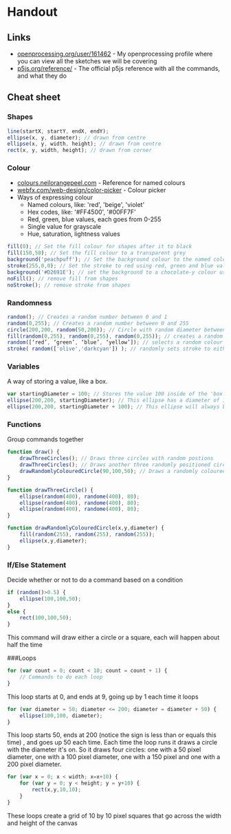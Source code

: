 # Handout

## Links

* [openprocessing.org/user/161462](https://www.openprocessing.org/user/161462/) - My openprocessing profile where you can view all the sketches we will be covering
* [p5js.org/reference/](http://p5js.org/reference/) - The official p5js reference with all the commands, and what they do 

## Cheat sheet

### Shapes

```javascript
line(startX, startY, endX, endY);
ellipse(x, y, diameter); // drawn from centre
ellipse(x, y, width, height); // drawn from centre
rect(x, y, width, height); // drawn from corner
```

### Colour

* [colours.neilorangepeel.com](http://colours.neilorangepeel.com/) - Reference for named colours
* [webfx.com/web-design/color-picker](https://www.webfx.com/web-design/color-picker/) - Colour picker
* Ways of expressing colour
  * Named colours, like: 'red', 'beige', 'violet'
  * Hex codes, like: '#FF4500', '#00FF7F'
  * Red, green, blue values, each goes from 0-255
  * Single value for grayscale
  * Hue, saturation, lightness values

```javascript
fill(0); // Set the fill colour for shapes after it to black
fill(150,50); // Set the fill colour to a transparent grey
background('peachpuff'); // Set the background colour to the named colour 'peachpuff'
stroke(255,0,0); // Set the stroke to red using red, green and blue values
background('#D2691E'); // set the background to a chocolate-y colour using a hex code
noFill(); // remove fill from shapes
noStroke(); // remove stroke from shapes
```





### Randomness

```javascript
random(); // Creates a random number between 0 and 1
random(0,255); // Creates a random number between 0 and 255
circle(200,200, random(50,200)); // Circle with random diameter between 50 and 200
fill(random(0,255), random(0,255), random(0,255)); // creates a random fill
random([‘red’, ‘green’, ‘blue’, ‘yellow’]); // selects a random colour from that list
stroke( random(['olive','darkcyan']) ); // randomly sets stroke to either olive or darkcyan
```

### Variables

A way of storing a value, like a box.

```javascript
var startingDiameter = 100; // Stores the value 100 inside of the 'box' startingDiameter
ellipse(200,200, startingDiameter); // This ellipse has a diameter of 100
ellipse(200,200, startingDiameter + 100); // This ellipse will always be 100 pixels biggers than the other one
```

### Functions

Group commands together

```javascript
function draw() {
    drawThreeCircles(); // Draws three circles with random postions
    drawThreeCircles(); // Draws another three randomly positioned circles
    drawRandomlyColouredCircle(90,100,50); // Draws a randomly coloured circle at position 90,100 with a diameter of 50 
}

function drawThreeCircle() {
    ellipse(random(400), randome(400), 80);
    ellipse(random(400), randome(400), 80);
    ellipse(random(400), randome(400), 80);
}

function drawRandomlyColouredCircle(x,y,diameter) {
    fill(random(255), random(255), random(255));
    ellipse(x,y,diameter);
}
```











### If/Else Statement

Decide whether or not to do a command based on a condition

```javascript
if (random()>0.5) {
    ellipse(100,100,50);
}
else {
    rect(100,100,50);
}
```

This command will draw either a circle or a square, each will happen about half the time

###Loops

```javascript
for (var count = 0; count < 10; count = count + 1) {
    // Commands to do each loop
}
```

This loop starts at 0, and ends at 9, going up by 1 each time it loops

```javascript
for (var diameter = 50; diameter <= 200; diameter = diameter + 50) {
    ellipse(100,100, diameter);
}
```

 This loop starts 50, ends at 200 (notice the sign is less than or equals this time) , and goes up 50 each time. Each time the loop runs it draws a circle with the diameter it's on. So it draws four circles: one with a 50 pixel diameter, one with a 100 pixel diameter, one with a 150 pixel and one with a 200 pixel diameter.

```javascript
for (var x = 0; x < width; x=x+10) {
    for (var y = 0; y < height; y = y+10) {
        rect(x,y,10,10);
    } 
}
```

These loops create a grid of 10 by 10 pixel squares that go across the width and height of the canvas


